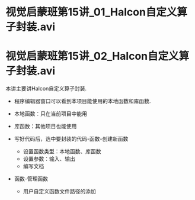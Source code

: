# 视觉启蒙班第15讲\_01\_Halcon自定义算子封装.avi
# 视觉启蒙班第15讲\_02\_Halcon自定义算子封装.avi

本讲主要讲Halcon自定义算子封装.

+ 程序编辑器窗口可以看到本项目能使用的本地函数和库函数.
+ 本地函数：只在当前项目中能用
+ 库函数：其他项目也能使用



+ 写好代码后，选中要封装的代码-函数-创建新函数
  + 设置函数类型：本地函数、库函数
  + 设置参数：输入、输出
  + 编写文档
+ 函数-管理函数
  + 用户自定义函数文件路径的添加

